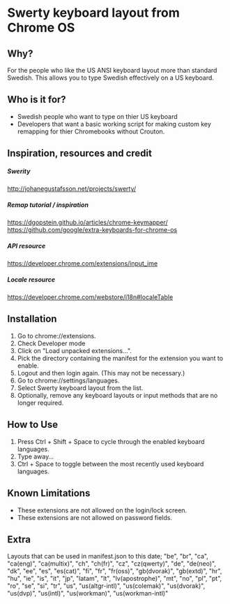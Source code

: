 # Swerty keyboard layout from Chrome OS
## Why?
For the people who like the US ANSI keyboard layout more than standard Swedish. This allows you to type Swedish effectively on a US keyboard.  
## Who is it for?
* Swedish people who want to type on thier US keyboard
* Developers that want a basic working script for making custom key remapping for thier Chromebooks without Crouton.
## Inspiration, resources and credit
##### Swerity
http://johanegustafsson.net/projects/swerty/  
##### Remap tutorial / inspiration
https://dgopstein.github.io/articles/chrome-keymapper/  
https://github.com/google/extra-keyboards-for-chrome-os  
##### API resource
https://developer.chrome.com/extensions/input_ime
##### Locale resource
https://developer.chrome.com/webstore/i18n#localeTable  
## Installation
1. Go to chrome://extensions.
2. Check Developer mode
3. Click on "Load unpacked extensions...".
4. Pick the directory containing the manifest for the extension you want to
enable.
5. Logout and then login again. (This may not be necessary.)
6. Go to chrome://settings/languages.
7. Select Swerty keyboard layout from the list.
8. Optionally, remove any keyboard layouts or input methods that are no longer
required.  
## How to Use
1. Press Ctrl + Shift + Space to cycle through the enabled keyboard languages.
2. Type away…
3. Ctrl + Space to toggle between the most recently used keyboard languages.  
## Known Limitations
- These extensions are not allowed on the login/lock screen.
- These extensions are not allowed on password fields.  
## Extra
Layouts that can be used in manifest.json to this date;
  "be",
  "br",
  "ca",
  "ca(eng)",
  "ca(multix)",
  "ch",
  "ch(fr)",
  "cz",
  "cz(qwerty)",
  "de",
  "de(neo)",
  "dk",
  "ee",
  "es",
  "es(cat)",
  "fi",
  "fr",
  "fr(oss)",
  "gb(dvorak)",
  "gb(extd)",
  "hr",
  "hu",
  "ie",
  "is",
  "it",
  "jp",
  "latam",
  "lt",
  "lv(apostrophe)",
  "mt",
  "no",
  "pl",
  "pt",
  "ro",
  "se",
  "si",
  "tr",
  "us",
  "us(altgr-intl)",
  "us(colemak)",
  "us(dvorak)",
  "us(dvp)",
  "us(intl)",
  "us(workman)",
  "us(workman-intl)"
